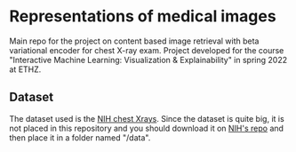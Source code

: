 # Representations of medical images
Main repo for the project on content based image retrieval with beta variational encoder for chest X-ray exam. Project developed for the course "Interactive Machine Learning: Visualization & Explainability" in spring 2022 at ETHZ.


## Dataset
The dataset used is the [NIH chest Xrays](https://nihcc.app.box.com/v/ChestXray-NIHCC). Since the dataset is quite big, it is not placed in this repository and you should download it on [NIH's repo](https://nihcc.app.box.com/v/ChestXray-NIHCC) and then place it in a folder named "/data".

